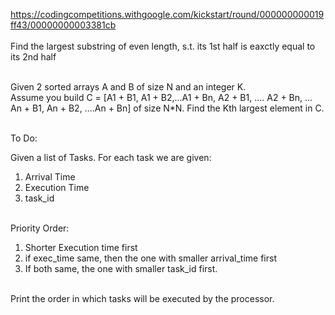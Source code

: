 https://codingcompetitions.withgoogle.com/kickstart/round/000000000019ff43/00000000003381cb <br> <br>
Find the largest substring of even length, s.t. its 1st half is eaxctly equal to its 2nd half <br> <br>

Given 2 sorted arrays A and B of size N and an integer K. <br>
Assume you build C = [A1 + B1, A1 + B2,...A1 + Bn, A2 + B1, .... A2 + Bn, ... An + B1, An + B2, ....An + Bn] of size N*N. Find the Kth largest element in C. <br> <br>

To Do: <br>

Given a list of Tasks. For each task we are given: <br>
1. Arrival Time
2. Execution Time
3. task_id <br> <br>

Priority Order: <br>
1. Shorter Execution time first
2. if exec_time same, then the one with smaller arrival_time first
3. If both same, the one with smaller task_id first. <br> <br>

Print the order in which tasks will be executed by the processor. <br>
